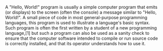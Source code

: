 A "Hello, World!" program is usually a simple computer program that emits (or displays) to the screen (often the console) a message similar to "Hello, World!". A small piece of code in most general-purpose programming languages, this program is used to illustrate a language's basic syntax. Such program is often the first written by a student of a new programming language,[1] but such a program can also be used as a sanity check to ensure that the computer software intended to compile or run source code is correctly installed, and that its operator understands how to use it.